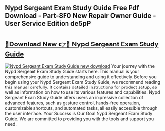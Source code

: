 ## Nypd Sergeant Exam Study Guide Free Pdf Download - Part-8F0 New Repair Owner Guide - User Service Edition de5pP

# <h2><a href="http://bc84257.oget.top/?id=Nypd+Sergeant+Exam+Study+Guide">🔗Download New 👉🔴 Nypd Sergeant Exam Study Guide</a></h2>

[![Nypd Sergeant Exam Study Guide new download](https://i.imgur.com/5g1atiW.png)](http://bc84257.oget.top/?id=Nypd+Sergeant+Exam+Study+Guide)
Your journey with the Nypd Sergeant Exam Study Guide starts here. This manual is your comprehensive guide to understanding and using it effectively. Before you begin using your Nypd Sergeant Exam Study Guide, we recommend reading this manual carefully. It contains detailed instructions for product setup, as well as information on how to use its various features and capabilities. Nypd Sergeant Exam Study Guide offers users an impressive collection of advanced features, such as gesture control, hands-free operation, customizable shortcuts, and automated tasks, all easily accessible through the user interface. Your Success is Our Goal Nypd Sergeant Exam Study Guide. We are committed to providing you with the tools and support you need.
